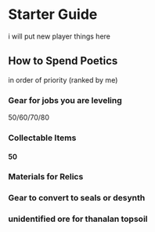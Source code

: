# Starter Guide

i will put new player things here


## How to Spend Poetics
in order of priority (ranked by me)
### Gear for jobs you are leveling
50/60/70/80
### Collectable Items
#### 50

### Materials for Relics

### Gear to convert to seals or desynth

### unidentified ore for thanalan topsoil